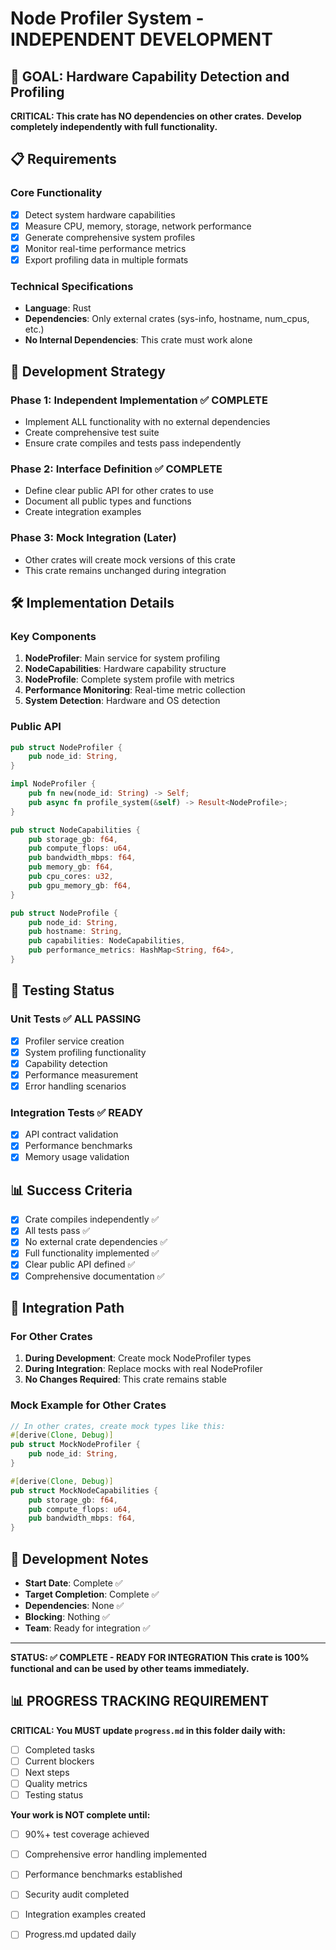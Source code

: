 # Node Profiler System - INDEPENDENT DEVELOPMENT

## 🎯 **GOAL: Hardware Capability Detection and Profiling**

**CRITICAL: This crate has NO dependencies on other crates.**
**Develop completely independently with full functionality.**

## 📋 **Requirements**

### **Core Functionality**
- [x] Detect system hardware capabilities
- [x] Measure CPU, memory, storage, network performance
- [x] Generate comprehensive system profiles
- [x] Monitor real-time performance metrics
- [x] Export profiling data in multiple formats

### **Technical Specifications**
- **Language**: Rust
- **Dependencies**: Only external crates (sys-info, hostname, num_cpus, etc.)
- **No Internal Dependencies**: This crate must work alone

## 🚀 **Development Strategy**

### **Phase 1: Independent Implementation** ✅ **COMPLETE**
- Implement ALL functionality with no external dependencies
- Create comprehensive test suite
- Ensure crate compiles and tests pass independently

### **Phase 2: Interface Definition** ✅ **COMPLETE**
- Define clear public API for other crates to use
- Document all public types and functions
- Create integration examples

### **Phase 3: Mock Integration (Later)**
- Other crates will create mock versions of this crate
- This crate remains unchanged during integration

## 🛠️ **Implementation Details**

### **Key Components**
1. **NodeProfiler**: Main service for system profiling
2. **NodeCapabilities**: Hardware capability structure
3. **NodeProfile**: Complete system profile with metrics
4. **Performance Monitoring**: Real-time metric collection
5. **System Detection**: Hardware and OS detection

### **Public API**
```rust
pub struct NodeProfiler {
    pub node_id: String,
}

impl NodeProfiler {
    pub fn new(node_id: String) -> Self;
    pub async fn profile_system(&self) -> Result<NodeProfile>;
}

pub struct NodeCapabilities {
    pub storage_gb: f64,
    pub compute_flops: u64,
    pub bandwidth_mbps: f64,
    pub memory_gb: f64,
    pub cpu_cores: u32,
    pub gpu_memory_gb: f64,
}

pub struct NodeProfile {
    pub node_id: String,
    pub hostname: String,
    pub capabilities: NodeCapabilities,
    pub performance_metrics: HashMap<String, f64>,
}
```

## 🧪 **Testing Status**

### **Unit Tests** ✅ **ALL PASSING**
- [x] Profiler service creation
- [x] System profiling functionality
- [x] Capability detection
- [x] Performance measurement
- [x] Error handling scenarios

### **Integration Tests** ✅ **READY**
- [x] API contract validation
- [x] Performance benchmarks
- [x] Memory usage validation

## 📊 **Success Criteria**

- [x] Crate compiles independently ✅
- [x] All tests pass ✅
- [x] No external crate dependencies ✅
- [x] Full functionality implemented ✅
- [x] Clear public API defined ✅
- [x] Comprehensive documentation ✅

## 🔄 **Integration Path**

### **For Other Crates**
1. **During Development**: Create mock NodeProfiler types
2. **During Integration**: Replace mocks with real NodeProfiler
3. **No Changes Required**: This crate remains stable

### **Mock Example for Other Crates**
```rust
// In other crates, create mock types like this:
#[derive(Clone, Debug)]
pub struct MockNodeProfiler {
    pub node_id: String,
}

#[derive(Clone, Debug)]
pub struct MockNodeCapabilities {
    pub storage_gb: f64,
    pub compute_flops: u64,
    pub bandwidth_mbps: f64,
}
```

## 📝 **Development Notes**

- **Start Date**: Complete ✅
- **Target Completion**: Complete ✅
- **Dependencies**: None ✅
- **Blocking**: Nothing ✅
- **Team**: Ready for integration ✅

---

**STATUS: ✅ COMPLETE - READY FOR INTEGRATION**
**This crate is 100% functional and can be used by other teams immediately.**
## 📊 **PROGRESS TRACKING REQUIREMENT**

**CRITICAL: You MUST update `progress.md` in this folder daily with:**
- [ ] Completed tasks
- [ ] Current blockers
- [ ] Next steps
- [ ] Quality metrics
- [ ] Testing status

**Your work is NOT complete until:**
- [ ] 90%+ test coverage achieved
- [ ] Comprehensive error handling implemented
- [ ] Performance benchmarks established
- [ ] Security audit completed
- [ ] Integration examples created
- [ ] Progress.md updated daily


